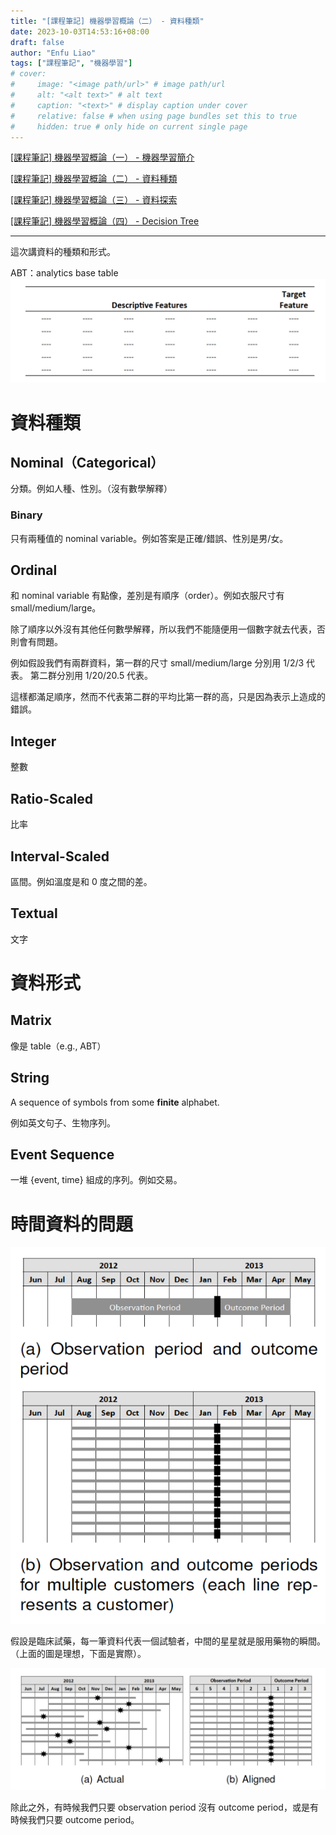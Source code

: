 ```yaml
---
title: "[課程筆記] 機器學習概論（二） - 資料種類"
date: 2023-10-03T14:53:16+08:00
draft: false
author: "Enfu Liao"
tags: ["課程筆記", "機器學習"]
# cover:
#     image: "<image path/url>" # image path/url
#     alt: "<alt text>" # alt text
#     caption: "<text>" # display caption under cover
#     relative: false # when using page bundles set this to true
#     hidden: true # only hide on current single page
---
```


[[課程筆記] 機器學習概論（一） - 機器學習簡介](../2023-10-03-ml-01/)

[[課程筆記] 機器學習概論（二） - 資料種類](../2023-10-03-ml-02/)

[[課程筆記] 機器學習概論（三） - 資料探索](../2023-10-03-ml-03/)

[[課程筆記] 機器學習概論（四） - Decision Tree](../2023-10-17-ml-04/)

---

這次講資料的種類和形式。

ABT：analytics base table
![](./Screenshot%20from%202023-10-03%2015-00-34.png)

# 資料種類

## Nominal（Categorical）
分類。例如人種、性別。（沒有數學解釋）

### Binary
只有兩種值的 nominal variable。例如答案是正確/錯誤、性別是男/女。

## Ordinal
和 nominal variable 有點像，差別是有順序（order）。例如衣服尺寸有 small/medium/large。

除了順序以外沒有其他任何數學解釋，所以我們不能隨便用一個數字就去代表，否則會有問題。

例如假設我們有兩群資料，第一群的尺寸 small/medium/large 分別用 1/2/3 代表。
第二群分別用 1/20/20.5 代表。

這樣都滿足順序，然而不代表第二群的平均比第一群的高，只是因為表示上造成的錯誤。


## Integer
整數

## Ratio-Scaled
比率

## Interval-Scaled
區間。例如溫度是和 0 度之間的差。

## Textual
文字



# 資料形式

## Matrix
像是 table（e.g., ABT）

## String
A sequence of symbols from some **finite** alphabet.

例如英文句子、生物序列。


## Event Sequence
一堆 {event, time} 組成的序列。例如交易。



# 時間資料的問題

![](./Screenshot%20from%202023-10-03%2015-26-30.png)

假設是臨床試藥，每一筆資料代表一個試驗者，中間的星星就是服用藥物的瞬間。（上面的圖是理想，下面是實際）。

![](./Screenshot%20from%202023-10-03%2015-29-33.png)

除此之外，有時候我們只要 observation period 沒有 outcome period，或是有時候我們只要 outcome period。


